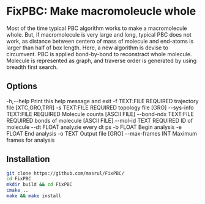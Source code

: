 # FixPBC: Make macromoleucle whole 
Most of the time typical PBC algorithm works to make a macromolecule whole. But, if macromolecule is very large and long, typical PBC does not work, as distance between centero of mass of molecule and end-atoms is larger than half of box length. Here, a new algorithm is devise to circumvent. PBC is applied bond-by-bond to reconstract whole molecule. Molecule is represented as graph, and traverse order is generated by using breadth first search.  

## Options

  -h,--help                   Print this help message and exit 
  -f TEXT:FILE REQUIRED       trajectory file [XTC,GRO,TRR] 
  -s TEXT:FILE REQUIRED       topology file [GRO] 
  --sys-info TEXT:FILE REQUIRED 
                              Molecule counts [ASCII FILE] 
  --bond-ndx TEXT:FILE REQUIRED 
                              bonds of molecule [ASCII FILE] 
  --mol-id TEXT REQUIRED      ID of molecule 
  --dt FLOAT                  analyzie every dt ps 
  -b FLOAT                    Begin analysis 
  -e FLOAT                    End analysis 
  -o TEXT                     Output file [GRO] 
  --max-frames INT            Maximum frames for analysis 

## Installation
```bash 
git clone https://github.com/masrul/FixPBC/
cd FixPBC
mkdir build && cd FixPBC
cmake ..
make && make install
```
